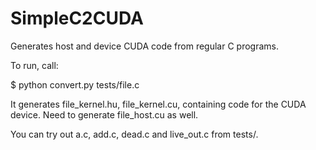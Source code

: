 SimpleC2CUDA
============

Generates host and device CUDA code from regular C programs.

To run, call:

$ python convert.py tests/file.c

It generates file_kernel.hu, file_kernel.cu, containing code for the CUDA
device. Need to generate file_host.cu as well.


You can try out a.c, add.c, dead.c and live_out.c from tests/.
